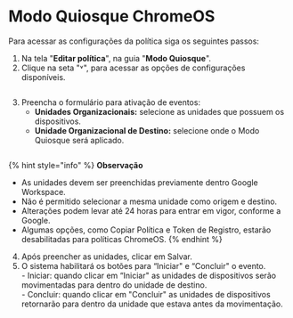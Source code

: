 # Modo Quiosque ChromeOS

Para acessar as configurações da política siga os seguintes passos:

1. Na tela "**Editar política**", na guia "**Modo Quiosque**".
2. Clique na seta "˅", para acessar as opções de configurações disponíveis.

<figure><img src="../../../../../../.gitbook/assets/image (321).png" alt=""><figcaption></figcaption></figure>

3. Preencha o formulário para ativação de eventos:
   * **Unidades Organizacionais:** selecione as unidades que possuem os dispositivos.
   * **Unidade Organizacional de Destino:** selecione onde o Modo Quiosque será aplicado.

<figure><img src="../../../../../../.gitbook/assets/image (322).png" alt=""><figcaption></figcaption></figure>

{% hint style="info" %}
**Observação**

* As unidades devem ser preenchidas previamente dentro Google Workspace.
* Não é permitido selecionar a mesma unidade como origem e destino.
* Alterações podem levar até 24 horas para entrar em vigor, conforme a Google.
* Algumas opções, como Copiar Política e Token de Registro, estarão desabilitadas para políticas ChromeOS.
{% endhint %}

4. Após preencher as unidades, clicar em Salvar.
5. O sistema habilitará os botões para “Iniciar" e “Concluir" o evento. \
   \- Iniciar: quando clicar em “Iniciar" as unidades de dispositivos serão movimentadas para dentro do unidade de destino.\
   \- Concluir: quando clicar em "Concluir" as unidades de dispositivos retornarão para dentro da unidade que estava antes da movimentação.
